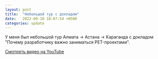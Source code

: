 ```yaml
---
layout: post
title:  "Небольшой тур с докладом"
date:   2022-09-10 18:07:54 +0500
categories: update
---
```


У меня был небольшой тур Алмата -> Астана -> Караганда с докладом "Почему разработчику важно заниматься PET-проектами".

[Смотреть видео на YouTube](https://youtu.be/PW1dFON03x0)
